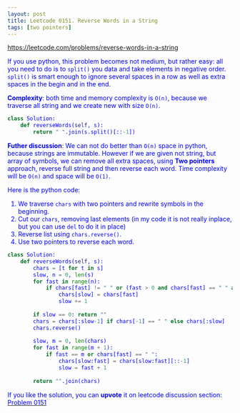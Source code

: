 ```yaml
---
layout: post
title: Leetcode 0151. Reverse Words in a String
tags: [two pointers]
---
```


<a href="https://leetcode.com/problems/reverse-words-in-a-string"> <font color = blue>https://leetcode.com/problems/reverse-words-in-a-string

If you use python, this problem becomes not medium, but rather easy: all you need to do is to `split()` you data and take elements in negative order. `split()` is smart enough to ignore several spaces in a row as well as extra spaces in the begin and in the end.

**Complexity**: both time and memory complexity is `O(n)`, because we traverse all string and we create new with size `O(n)`.

```python
class Solution:
    def reverseWords(self, s):
        return " ".join(s.split()[::-1]) 
```

**Futher discussion**:  We can not do better than `O(n)` space in python, because strings are immutable. However if we are given not string, but array of symbols, we can remove all extra spaces, using **Two pointers** approach, reverse full string and then reverse each word. Time complexity will be `O(n)` and space will be `O(1)`.

Here is the python code:
1. We traverse `chars` with two pointers and rewrite symbols in the beginning.
2. Cut our `chars`, removing last elements (in my code it is not really inplace, but you can use `del` to do it in place)
3. Reverse list using `chars.reverse()`.
4. Use two pointers to reverse each word.

```python
class Solution:
    def reverseWords(self, s):       
        chars = [t for t in s]
        slow, n = 0, len(s)
        for fast in range(n):
            if chars[fast] != " " or (fast > 0 and chars[fast] == " " and chars[fast-1] != " "):
                chars[slow] = chars[fast]
                slow += 1
                
        if slow == 0: return ""       
        chars = chars[:slow-1] if chars[-1] == " " else chars[:slow]
        chars.reverse()
        
        slow, m = 0, len(chars)
        for fast in range(m + 1):
            if fast == m or chars[fast] == " ":
                chars[slow:fast] = chars[slow:fast][::-1]
                slow = fast + 1
                
        return "".join(chars)
```

If you like the solution, you can **upvote** it on leetcode discussion section:<a href="https://leetcode.com/problems/reverse-words-in-a-string/discuss/737124/python-oneliner-explained"> <font color = blue>Problem 0151
